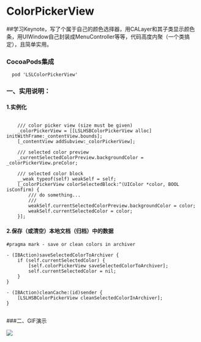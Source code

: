 # ColorPickerView
##学习Keynote，写了个属于自己的颜色选择器，用CALayer和其子类显示颜色条，用UIWindow自己封装成MenuController等等，代码高度内聚（一个类搞定），且简单实用。


### CocoaPods集成

```objc 
  pod 'LSLColorPickerView'

```

### 一、实用说明：
#### 1.实例化

```objc 

    /// color picker view (size must be given)
	_colorPickerView = [[LSLHSBColorPickerView alloc] initWithFrame:_contentView.bounds];	
    [_contentView addSubview:_colorPickerView];	
    
	/// selected color preview	
    _currentSelectedColorPreview.backgroundColor = _colorPickerView.preColor;
    
    /// selected color block	
    __weak typeof(self) weakSelf = self;	
    [_colorPickerView colorSelectedBlock:^(UIColor *color, BOOL isConfirm) {	
        /// do something...	
        ///	
        weakSelf.currentSelectedColorPreview.backgroundColor = color;	
        weakSelf.currentSelectedColor = color;	
    }];	
```

#### 2.保存（或清空）本地文档（归档）中的数据

```objc
#pragma mark - save or clean colors in archiver

- (IBAction)saveSelectedColorToArchiver {
    if (self.currentSelectedColor) {
        [self.colorPickerView saveSelectedColorToArchiver];
        self.currentSelectedColor = nil;
    }
}

- (IBAction)cleanCache:(id)sender {
    [LSLHSBColorPickerView cleanSelectedColorInArchiver];
}
	
```

###二、GIF演示

![](https://github.com/SilongLi/ColorPickerView/raw/master/LSLColorPikerDemo/GIF/colorPickerView.gif)